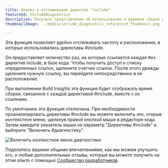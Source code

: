 ```yaml
---
title: Анализ и отслеживание директив "include"
featureId: IncludeDiagnostics
description: Получите представление об использовании и времени сборки директив include.
thumbnailImage: ../media/include_diagnostics_referencet_thumbnail.png

---
```



Эта функция позволяет удобно отслеживать частоту и расположения, в которых использовались директивы #include. 

Он предоставляет количество раз, на которые ссылается каждая \#из директив include, в базе кода. Чтобы получить доступ к списку определенных ссылок, щелкните счетчик ссылок. После этого дважды щелкните нужную ссылку, вы перейдете непосредственно в ее расположение.

При выполнении Build Insights эта функция будет отображать время сборки, связанное с каждой директивой #include, вместе с их ссылками.

По умолчанию эта функция отключена. При необходимости проанализировать директивы #include вы можете включить это, открыв контекстное меню, щелкнув правой кнопкой мыши в редакторе кода. Затем наведите указатель мыши на параметр "Директивы #include" и выберите "Включить \#диагностику". 

![Включить контекстное меню диагностики](../media/include_diagnostics_context_menu.png "Включить контекстное меню диагностики")

Поделитесь вашими общими впечатлениями, как мы можем улучшить его, и любые дополнительные отзывы, которые вы можете получить на этом опыте с помощью [Сообщество разработчиков](https://developercommunity.visualstudio.com/VisualStudio).

